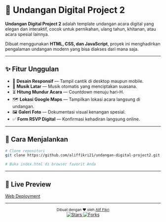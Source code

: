 # 💌 Undangan Digital Project 2

**Undangan Digital Project 2** adalah template undangan acara digital yang elegan dan interaktif, cocok untuk pernikahan, ulang tahun, khitanan, atau acara spesial lainnya.

Dibuat menggunakan **HTML, CSS, dan JavaScript**, proyek ini menghadirkan pengalaman undangan modern yang bisa diakses dari mana saja.

---

## ✨ Fitur Unggulan

- 📱 **Desain Responsif** — Tampil cantik di desktop maupun mobile.
- 🎵 **Musik Latar** — Musik otomatis yang menciptakan suasana.
- ⏳ **Hitung Mundur Acara** — Countdown menuju hari-H.
- 🗺️ **Lokasi Google Maps** — Tampilkan lokasi acara langsung di undangan.
- 🖼️ **Galeri Foto** — Dokumentasi visual kenangan spesial.
- ✅ **Form RSVP Digital** — Konfirmasi kehadiran langsung online.

---

## 🚀 Cara Menjalankan

```bash
# Clone repositori
git clone https://github.com/aliffikri21/undangan-digital-project2.git

# Buka index.html di browser favorit Anda

```

---

## 📍 Live Preview
[Web Deployment](https://aliffikri21.github.io/undangan-digital-project2/)

---


<div align="center"> <sub>Dibuat dengan ❤️ oleh <a href="https://github.com/aliffikri21">Alif Fikri</a></sub> <br> <a href="https://github.com/aliffikri21/undangan-digital-project2/stargazers"> <img src="https://img.shields.io/github/stars/aliffikri21/undangan-digital-project2?style=social" alt="Stars"> </a> <a href="https://github.com/aliffikri21/undangan-digital-project2/network/members"> <img src="https://img.shields.io/github/forks/aliffikri21/undangan-digital-project2?style=social" alt="Forks"> </a> </div>
